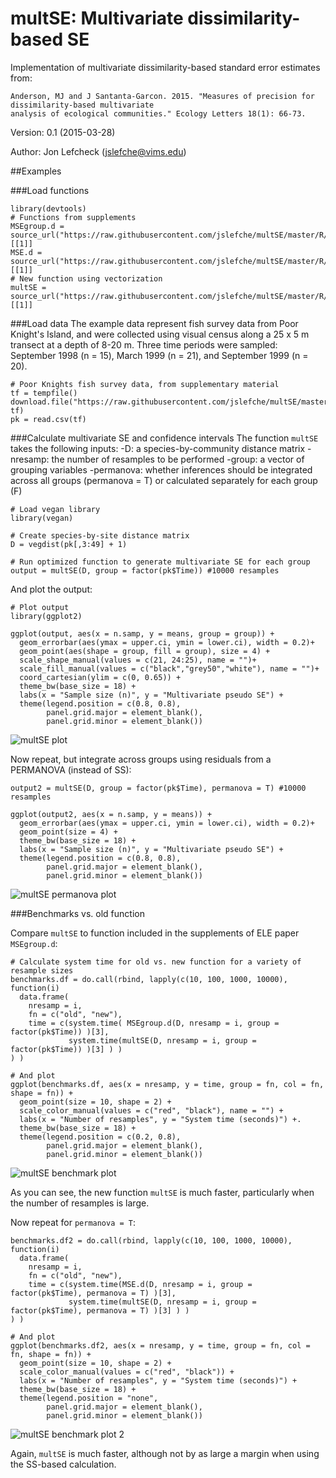 # multSE: Multivariate dissimilarity-based SE

  Implementation of multivariate dissimilarity-based standard error estimates from:

    Anderson, MJ and J Santanta-Garcon. 2015. "Measures of precision for dissimilarity-based multivariate
    analysis of ecological communities." Ecology Letters 18(1): 66-73.
    
Version: 0.1 (2015-03-28)

Author: Jon Lefcheck (jslefche@vims.edu)

##Examples

###Load functions
```
library(devtools)
# Functions from supplements
MSEgroup.d = source_url("https://raw.githubusercontent.com/jslefche/multSE/master/R/MSEgroup_d.R")[[1]]
MSE.d = source_url("https://raw.githubusercontent.com/jslefche/multSE/master/R/MSE_d.R")[[1]]
# New function using vectorization
multSE = source_url("https://raw.githubusercontent.com/jslefche/multSE/master/R/mult_SE_group.R")[[1]]
```
###Load data
The example data represent fish survey data from Poor Knight's Island, and were collected using visual census along a 25 x 5 m transect at a depth of 8-20 m. Three time periods were sampled: September 1998 (n = 15), March 1999 (n = 21), and September 1999 (n = 20).
```
# Poor Knights fish survey data, from supplementary material
tf = tempfile()
download.file("https://raw.githubusercontent.com/jslefche/multSE/master/data/PoorKnights.csv", tf)
pk = read.csv(tf)
```
###Calculate multivariate SE and confidence intervals
The function `multSE` takes the following inputs: 
  -D: a species-by-community distance matrix
  -nresamp: the number of resamples to be performed
  -group: a vector of grouping variables
  -permanova: whether inferences should be integrated across all groups (permanova = T) or calculated separately for each group (F)
```
# Load vegan library
library(vegan)

# Create species-by-site distance matrix
D = vegdist(pk[,3:49] + 1)

# Run optimized function to generate multivariate SE for each group
output = multSE(D, group = factor(pk$Time)) #10000 resamples
```
And plot the output:
```
# Plot output
library(ggplot2)

ggplot(output, aes(x = n.samp, y = means, group = group)) +
  geom_errorbar(aes(ymax = upper.ci, ymin = lower.ci), width = 0.2)+
  geom_point(aes(shape = group, fill = group), size = 4) + 
  scale_shape_manual(values = c(21, 24:25), name = "")+
  scale_fill_manual(values = c("black","grey50","white"), name = "")+
  coord_cartesian(ylim = c(0, 0.65)) +
  theme_bw(base_size = 18) +
  labs(x = "Sample size (n)", y = "Multivariate pseudo SE") +
  theme(legend.position = c(0.8, 0.8), 
        panel.grid.major = element_blank(), 
        panel.grid.minor = element_blank())
```
![multSE plot](https://github.com/jslefche/jslefche.github.io/blob/master/img/multSE_plot.jpeg?raw=true)

Now repeat, but integrate across groups using residuals from a PERMANOVA (instead of SS):

```
output2 = multSE(D, group = factor(pk$Time), permanova = T) #10000 resamples

ggplot(output2, aes(x = n.samp, y = means)) +
  geom_errorbar(aes(ymax = upper.ci, ymin = lower.ci), width = 0.2)+
  geom_point(size = 4) + 
  theme_bw(base_size = 18) +
  labs(x = "Sample size (n)", y = "Multivariate pseudo SE") +
  theme(legend.position = c(0.8, 0.8), 
        panel.grid.major = element_blank(), 
        panel.grid.minor = element_blank())
```
![multSE permanova plot](https://github.com/jslefche/jslefche.github.io/blob/master/img/multSE_permanova_plot.jpeg?raw=true)

###Benchmarks vs. old function

Compare `multSE` to function included in the supplements of ELE paper `MSEgroup.d`:

```
# Calculate system time for old vs. new function for a variety of resample sizes 
benchmarks.df = do.call(rbind, lapply(c(10, 100, 1000, 10000), function(i)
  data.frame(
    nresamp = i,
    fn = c("old", "new"),
    time = c(system.time( MSEgroup.d(D, nresamp = i, group = factor(pk$Time)) )[3],
             system.time(multSE(D, nresamp = i, group = factor(pk$Time)) )[3] ) )
) )

# And plot
ggplot(benchmarks.df, aes(x = nresamp, y = time, group = fn, col = fn, shape = fn)) +
  geom_point(size = 10, shape = 2) +
  scale_color_manual(values = c("red", "black"), name = "") + 
  labs(x = "Number of resamples", y = "System time (seconds)") +.
  theme_bw(base_size = 18) +
  theme(legend.position = c(0.2, 0.8), 
        panel.grid.major = element_blank(), 
        panel.grid.minor = element_blank())
```
![multSE benchmark plot](https://github.com/jslefche/jslefche.github.io/blob/master/img/multSE_benchmark.jpeg?raw=true)

As you can see, the new function `multSE` is much faster, particularly when the number of resamples is large.

Now repeat for `permanova = T`:
```
benchmarks.df2 = do.call(rbind, lapply(c(10, 100, 1000, 10000), function(i)
  data.frame(
    nresamp = i,
    fn = c("old", "new"),
    time = c(system.time(MSE.d(D, nresamp = i, group = factor(pk$Time), permanova = T) )[3],
             system.time(multSE(D, nresamp = i, group = factor(pk$Time), permanova = T) )[3] ) )
) )

# And plot
ggplot(benchmarks.df2, aes(x = nresamp, y = time, group = fn, col = fn, shape = fn)) +
  geom_point(size = 10, shape = 2) +
  scale_color_manual(values = c("red", "black")) + 
  labs(x = "Number of resamples", y = "System time (seconds)") +
  theme_bw(base_size = 18) +
  theme(legend.position = "none", 
        panel.grid.major = element_blank(), 
        panel.grid.minor = element_blank())
```
![multSE benchmark plot 2](https://github.com/jslefche/jslefche.github.io/blob/master/img/multSE_benchmark2.jpeg?raw=true)

Again, `multSE` is much faster, although not by as large a margin when using the SS-based calculation.